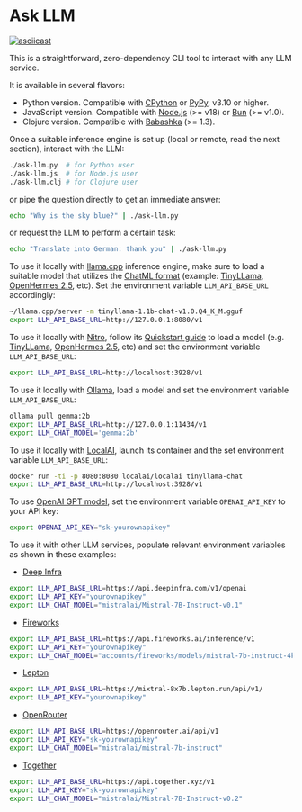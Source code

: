 # Ask LLM

[![asciicast](https://asciinema.org/a/646222.svg)](https://asciinema.org/a/646222)

This is a straightforward, zero-dependency CLI tool to interact with any LLM service.

It is available in several flavors:

* Python version. Compatible with [CPython](https://python.org) or [PyPy](https://pypy.org),  v3.10 or higher.
* JavaScript version. Compatible with [Node.js](https://nodejs.org) (>= v18) or [Bun](https://bun.sh) (>= v1.0).
* Clojure version. Compatible with [Babashka](https://babashka.org/) (>= 1.3).

Once a suitable inference engine is set up (local or remote, read the next section), interact with the LLM:
```bash
./ask-llm.py  # for Python user
./ask-llm.js  # for Node.js user
./ask-llm.clj # for Clojure user
```

or pipe the question directly to get an immediate answer:
```bash
echo "Why is the sky blue?" | ./ask-llm.py
```

or request the LLM to perform a certain task:
```bash
echo "Translate into German: thank you" | ./ask-llm.py
```

To use it locally with [llama.cpp](https://github.com/ggerganov/llama.cpp) inference engine, make sure to load a suitable model that utilizes the [ChatML format](https://github.com/openai/openai-python/blob/release-v0.28.0/chatml.md) (example: [TinyLLama](https://huggingface.co/TheBloke/TinyLlama-1.1B-Chat-v1.0-GGUF), [OpenHermes 2.5](https://huggingface.co/TheBloke/OpenHermes-2.5-Mistral-7B-GGUF), etc). Set the environment variable `LLM_API_BASE_URL` accordingly:
```bash
~/llama.cpp/server -m tinyllama-1.1b-chat-v1.0.Q4_K_M.gguf
export LLM_API_BASE_URL=http://127.0.0.1:8080/v1
```

To use it locally with [Nitro](https://nitro.jan.ai/), follow its [Quickstart guide](https://nitro.jan.ai/quickstart#step-4-load-model) to load a model (e.g. [TinyLLama](https://huggingface.co/TheBloke/TinyLlama-1.1B-Chat-v1.0-GGUF), [OpenHermes 2.5](https://huggingface.co/TheBloke/OpenHermes-2.5-Mistral-7B-GGUF), etc) and set the environment variable `LLM_API_BASE_URL`:
```bash
export LLM_API_BASE_URL=http://localhost:3928/v1
```

To use it locally with [Ollama](https://ollama.com/), load a model and set the environment variable `LLM_API_BASE_URL`:
```bash
ollama pull gemma:2b
export LLM_API_BASE_URL=http://127.0.0.1:11434/v1
export LLM_CHAT_MODEL='gemma:2b'
```

To use it locally with [LocalAI](https://localai.io), launch its container and the set environment variable `LLM_API_BASE_URL`:
```bash
docker run -ti -p 8080:8080 localai/localai tinyllama-chat
export LLM_API_BASE_URL=http://localhost:3928/v1
```

To use [OpenAI GPT model](https://platform.openai.com/docs), set the environment variable `OPENAI_API_KEY` to your API key:
```bash
export OPENAI_API_KEY="sk-yourownapikey"
```

To use it with other LLM services, populate relevant environment variables as shown in these examples:

* [Deep Infra](https://deepinfra.com)
```bash
export LLM_API_BASE_URL=https://api.deepinfra.com/v1/openai
export LLM_API_KEY="yourownapikey"
export LLM_CHAT_MODEL="mistralai/Mistral-7B-Instruct-v0.1"
```

* [Fireworks](https://fireworks.ai/)
```bash
export LLM_API_BASE_URL=https://api.fireworks.ai/inference/v1
export LLM_API_KEY="yourownapikey"
export LLM_CHAT_MODEL="accounts/fireworks/models/mistral-7b-instruct-4k"
```

* [Lepton](https://lepton.ai)
```bash
export LLM_API_BASE_URL=https://mixtral-8x7b.lepton.run/api/v1/
export LLM_API_KEY="yourownapikey"
```

* [OpenRouter](https://openrouter.ai/)
```bash
export LLM_API_BASE_URL=https://openrouter.ai/api/v1
export LLM_API_KEY="sk-yourownapikey"
export LLM_CHAT_MODEL="mistralai/mistral-7b-instruct"
```

* [Together](https://www.together.ai/)
```bash
export LLM_API_BASE_URL=https://api.together.xyz/v1
export LLM_API_KEY="sk-yourownapikey"
export LLM_CHAT_MODEL="mistralai/Mistral-7B-Instruct-v0.2"
```